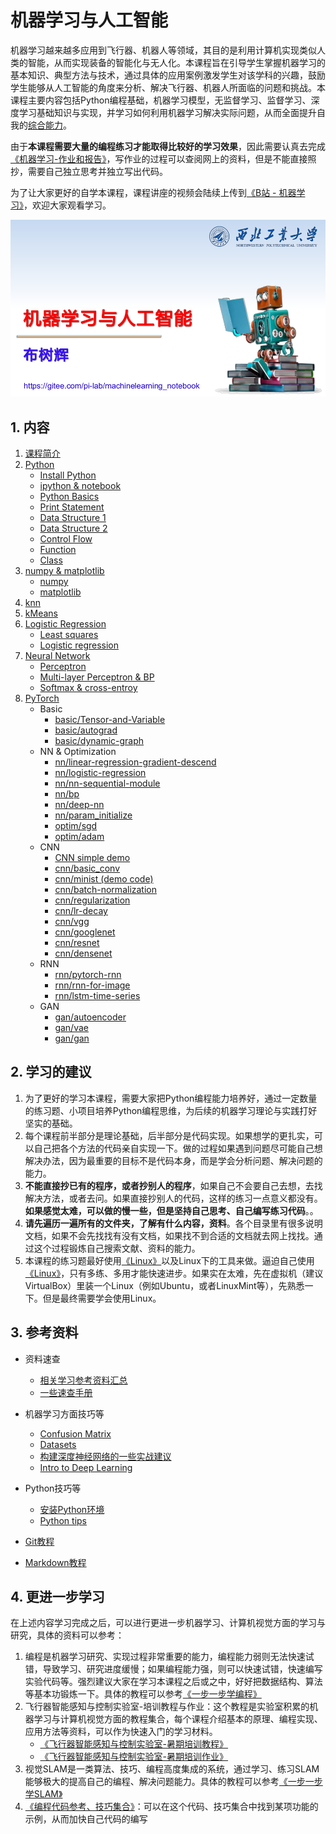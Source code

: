 # 机器学习与人工智能

机器学习越来越多应用到飞行器、机器人等领域，其目的是利用计算机实现类似人类的智能，从而实现装备的智能化与无人化。本课程旨在引导学生掌握机器学习的基本知识、典型方法与技术，通过具体的应用案例激发学生对该学科的兴趣，鼓励学生能够从人工智能的角度来分析、解决飞行器、机器人所面临的问题和挑战。本课程主要内容包括Python编程基础，机器学习模型，无监督学习、监督学习、深度学习基础知识与实现，并学习如何利用机器学习解决实际问题，从而全面提升自我的[综合能力](Targets.md)。

由于**本课程需要大量的编程练习才能取得比较好的学习效果**，因此需要认真去完成[《机器学习-作业和报告》](https://gitee.com/pi-lab/machinelearning_homework)，写作业的过程可以查阅网上的资料，但是不能直接照抄，需要自己独立思考并独立写出代码。

为了让大家更好的自学本课程，课程讲座的视频会陆续上传到[《B站 - 机器学习》](https://www.bilibili.com/video/BV1oZ4y1N7ei/)，欢迎大家观看学习。

![Machine Learning Cover](images/machine_learning_1.png)


## 1. 内容
1. [课程简介](CourseIntroduction.pdf)
2. [Python](0_python/)
   - [Install Python](references_tips/InstallPython.md)
   - [ipython & notebook](0_python/0-ipython_notebook.ipynb)
   - [Python Basics](0_python/1_Basics.ipynb)
   - [Print Statement](0_python/2_Print_Statement.ipynb)
   - [Data Structure 1](0_python/3_Data_Structure_1.ipynb)
   - [Data Structure 2](0_python/4_Data_Structure_2.ipynb)
   - [Control Flow](0_python/5_Control_Flow.ipynb)
   - [Function](0_python/6_Function.ipynb)
   - [Class](0_python/7_Class.ipynb)
3. [numpy & matplotlib](1_numpy_matplotlib_scipy_sympy/)
   - [numpy](1_numpy_matplotlib_scipy_sympy/1-numpy_tutorial.ipynb)
   - [matplotlib](1_numpy_matplotlib_scipy_sympy/2-matplotlib_tutorial.ipynb)
4. [knn](2_knn/knn_classification.ipynb)
5. [kMeans](3_kmeans/1-k-means.ipynb)
6. [Logistic Regression](4_logistic_regression/)
   - [Least squares](4_logistic_regression/1-Least_squares.ipynb)
   - [Logistic regression](4_logistic_regression/2-Logistic_regression.ipynb)
7. [Neural Network](5_nn/)
   - [Perceptron](5_nn/1-Perceptron.ipynb)
   - [Multi-layer Perceptron & BP](5_nn/2-mlp_bp.ipynb)
   - [Softmax & cross-entroy](5_nn/3-softmax_ce.ipynb)
8. [PyTorch](6_pytorch/)
   - Basic 
      - [basic/Tensor-and-Variable](6_pytorch/0_basic/1-Tensor-and-Variable.ipynb)
      - [basic/autograd](6_pytorch/0_basic/2-autograd.ipynb)
      - [basic/dynamic-graph](6_pytorch/0_basic/3-dynamic-graph.ipynb)
   - NN & Optimization
      - [nn/linear-regression-gradient-descend](6_pytorch/1_NN/linear-regression-gradient-descend.ipynb)
      - [nn/logistic-regression](6_pytorch/1_NN/logistic-regression.ipynb)
      - [nn/nn-sequential-module](6_pytorch/1_NN/nn-sequential-module.ipynb)
      - [nn/bp](6_pytorch/1_NN/bp.ipynb)
      - [nn/deep-nn](6_pytorch/1_NN/deep-nn.ipynb)
      - [nn/param_initialize](6_pytorch/1_NN/param_initialize.ipynb)
      - [optim/sgd](6_pytorch/1_NN/optimizer/sgd.ipynb)
      - [optim/adam](6_pytorch/1_NN/optimizer/adam.ipynb)
   - CNN
      - [CNN simple demo](demo_code/3_CNN_MNIST.py)
      - [cnn/basic_conv](6_pytorch/2_CNN/basic_conv.ipynb)
      - [cnn/minist (demo code)](./demo_code/3_CNN_MNIST.py)
      - [cnn/batch-normalization](6_pytorch/2_CNN/batch-normalization.ipynb)
      - [cnn/regularization](6_pytorch/2_CNN/regularization.ipynb)
      - [cnn/lr-decay](6_pytorch/2_CNN/lr-decay.ipynb)
      - [cnn/vgg](6_pytorch/2_CNN/vgg.ipynb)
      - [cnn/googlenet](6_pytorch/2_CNN/googlenet.ipynb)
      - [cnn/resnet](6_pytorch/2_CNN/resnet.ipynb)
      - [cnn/densenet](6_pytorch/2_CNN/densenet.ipynb)
   - RNN
      - [rnn/pytorch-rnn](6_pytorch/3_RNN/pytorch-rnn.ipynb)
      - [rnn/rnn-for-image](6_pytorch/3_RNN/rnn-for-image.ipynb)
      - [rnn/lstm-time-series](6_pytorch/3_RNN/time-series/lstm-time-series.ipynb)
   - GAN
      - [gan/autoencoder](6_pytorch/4_GAN/autoencoder.ipynb)
      - [gan/vae](6_pytorch/4_GAN/vae.ipynb)
      - [gan/gan](6_pytorch/4_GAN/gan.ipynb)



## 2. 学习的建议
1. 为了更好的学习本课程，需要大家把Python编程能力培养好，通过一定数量的练习题、小项目培养Python编程思维，为后续的机器学习理论与实践打好坚实的基础。
2. 每个课程前半部分是理论基础，后半部分是代码实现。如果想学的更扎实，可以自己把各个方法的代码亲自实现一下。做的过程如果遇到问题尽可能自己想解决办法，因为最重要的目标不是代码本身，而是学会分析问题、解决问题的能力。
3. **不能直接抄已有的程序，或者抄别人的程序**，如果自己不会要自己去想，去找解决方法，或者去问。如果直接抄别人的代码，这样的练习一点意义都没有。**如果感觉太难，可以做的慢一些，但是坚持自己思考、自己编写练习代码**。。
4. **请先遍历一遍所有的文件夹，了解有什么内容，资料**。各个目录里有很多说明文档，如果不会先找找有没有文档，如果找不到合适的文档就去网上找找。通过这个过程锻炼自己搜索文献、资料的能力。
5. 本课程的练习题最好使用[《Linux》](https://gitee.com/pi-lab/learn_programming/blob/master/6_tools/linux)以及Linux下的工具来做。逼迫自己使用[《Linux》](https://gitee.com/pi-lab/learn_programming/blob/master/6_tools/linux)，只有多练、多用才能快速进步。如果实在太难，先在虚拟机（建议VirtualBox）里装一个Linux（例如Ubuntu，或者LinuxMint等），先熟悉一下。但是最终需要学会使用Linux。



## 3. 参考资料
* 资料速查
  * [相关学习参考资料汇总](References.md)
  * [一些速查手册](references_tips/cheatsheet)

* 机器学习方面技巧等
  * [Confusion Matrix](references_tips/confusion_matrix.ipynb)
  * [Datasets](references_tips/datasets.ipynb)
  * [构建深度神经网络的一些实战建议](references_tips/构建深度神经网络的一些实战建议.md)
  * [Intro to Deep Learning](references_tips/Intro_to_Deep_Learning.pdf)

* Python技巧等
  * [安装Python环境](references_tips/InstallPython.md)
  * [Python tips](references_tips/python)

* [Git教程](https://gitee.com/pi-lab/learn_programming/blob/master/6_tools/git/README.md)
* [Markdown教程](https://gitee.com/pi-lab/learn_programming/blob/master/6_tools/markdown/README.md)




## 4. 更进一步学习

在上述内容学习完成之后，可以进行更进一步机器学习、计算机视觉方面的学习与研究，具体的资料可以参考：
1. 编程是机器学习研究、实现过程非常重要的能力，编程能力弱则无法快速试错，导致学习、研究进度缓慢；如果编程能力强，则可以快速试错，快速编写实验代码等。强烈建议大家在学习本课程之后或之中，好好把数据结构、算法等基本功锻炼一下。具体的教程可以参考[《一步一步学编程》](https://gitee.com/pi-lab/learn_programming)
2. 飞行器智能感知与控制实验室-培训教程与作业：这个教程是实验室积累的机器学习与计算机视觉方面的教程集合，每个课程介绍基本的原理、编程实现、应用方法等资料，可以作为快速入门的学习材料。
    - [《飞行器智能感知与控制实验室-暑期培训教程》](https://gitee.com/pi-lab/SummerCamp)
    - [《飞行器智能感知与控制实验室-暑期培训作业》](https://gitee.com/pi-lab/SummerCampHomework)
3. 视觉SLAM是一类算法、技巧、编程高度集成的系统，通过学习、练习SLAM能够极大的提高自己的编程、解决问题能力。具体的教程可以参考[《一步一步学SLAM》](https://gitee.com/pi-lab/learn_slam)
3. [《编程代码参考、技巧集合》](https://gitee.com/pi-lab/code_cook)：可以在这个代码、技巧集合中找到某项功能的示例，从而加快自己代码的编写

